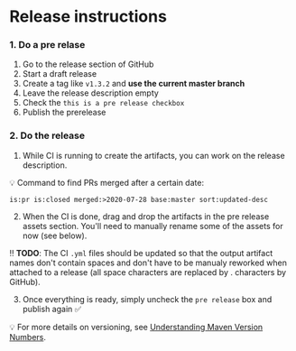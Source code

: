 # Release instructions

### 1. Do a pre relase
1. Go to the release section of GitHub
1. Start a draft release
1. Create a tag like `v1.3.2` and **use the current master branch**
1. Leave the release description empty
1. Check the `this is a pre release checkbox`
1. Publish the prerelease

### 2. Do the release
1. While CI is running to create the artifacts, you can work on the release description. 

💡 Command to find PRs merged after a certain date:
```
is:pr is:closed merged:>2020-07-28 base:master sort:updated-desc 
```
2. When the CI is done, drag and drop the artifacts in the pre release assets section. You'll need to manually rename some of the assets for now (see below).

‼️ **TODO**: The CI `.yml` files should be updated so that the output artifact names don't contain spaces and don't have to be manualy reworked when attached to a release (all space characters are replaced by . characters by GitHub).

3. Once everything is ready, simply uncheck the `pre release` box and publish again ✅

💡 For more details on versioning, see [Understanding Maven Version Numbers](https://docs.oracle.com/middleware/1212/core/MAVEN/maven_version.htm#MAVEN8855).
